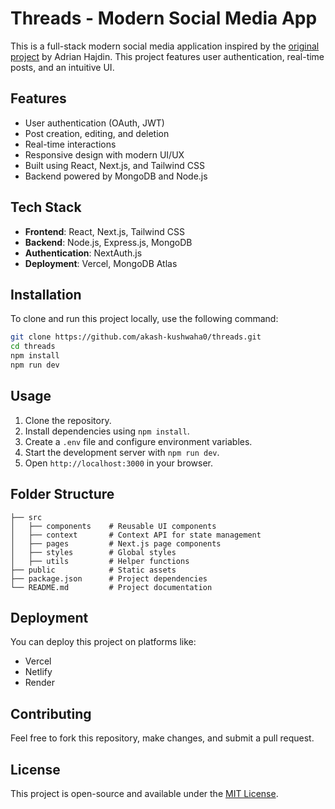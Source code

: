 # Threads - Modern Social Media App

This is a full-stack modern social media application inspired by the [original project](https://github.com/adrianhajdin/threads) by Adrian Hajdin. This project features user authentication, real-time posts, and an intuitive UI.

## Features

- User authentication (OAuth, JWT)
- Post creation, editing, and deletion
- Real-time interactions
- Responsive design with modern UI/UX
- Built using React, Next.js, and Tailwind CSS
- Backend powered by MongoDB and Node.js

## Tech Stack

- **Frontend**: React, Next.js, Tailwind CSS
- **Backend**: Node.js, Express.js, MongoDB
- **Authentication**: NextAuth.js
- **Deployment**: Vercel, MongoDB Atlas

## Installation

To clone and run this project locally, use the following command:

```sh
git clone https://github.com/akash-kushwaha0/threads.git
cd threads
npm install
npm run dev
```

## Usage

1. Clone the repository.
2. Install dependencies using `npm install`.
3. Create a `.env` file and configure environment variables.
4. Start the development server with `npm run dev`.
5. Open `http://localhost:3000` in your browser.

## Folder Structure

```
├── src
│   ├── components    # Reusable UI components
│   ├── context       # Context API for state management
│   ├── pages         # Next.js page components
│   ├── styles        # Global styles
│   ├── utils         # Helper functions
├── public            # Static assets
├── package.json      # Project dependencies
└── README.md         # Project documentation
```

## Deployment

You can deploy this project on platforms like:

- Vercel
- Netlify
- Render

## Contributing

Feel free to fork this repository, make changes, and submit a pull request.

## License

This project is open-source and available under the [MIT License](LICENSE).
